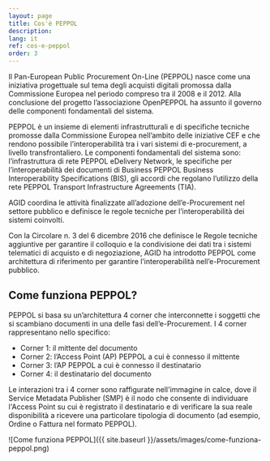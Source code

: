 ```yaml
---
layout: page
title: Cos'è PEPPOL
description: 
lang: it
ref: cos-e-peppol
order: 3
---
```


Il Pan-European Public Procurement On-Line (PEPPOL) nasce come una iniziativa 
progettuale  sul tema degli acquisti digitali promossa dalla Commissione Europea 
nel periodo compreso tra il 2008 e il 2012.
Alla conclusione del progetto l’associazione OpenPEPPOL ha assunto 
il governo delle componenti fondamentali del sistema.

PEPPOL è un insieme di elementi infrastrutturali e di specifiche tecniche 
promosse dalla Commissione Europea nell’ambito delle iniziative CEF e che 
rendono possibile l’interoperabilità tra i vari sistemi di e-procurement, 
a livello transfrontaliero.
Le componenti fondamentali del sistema sono: l’infrastruttura di rete 
PEPPOL eDelivery Network, le specifiche per l’interoperabilità dei 
documenti di Business PEPPOL Business Interoperability Specifications (BIS), 
gli accordi che regolano l’utilizzo della rete PEPPOL Transport Infrastructure 
Agreements (TIA).

AGID coordina le attività finalizzate all’adozione dell’e-Procurement nel
settore pubblico e definisce le regole tecniche per l’interoperabilità dei
sistemi coinvolti.

Con la Circolare n. 3 del 6 dicembre 2016 che definisce le Regole tecniche
aggiuntive per garantire il colloquio e la condivisione dei dati tra i sistemi
telematici di acquisto e di negoziazione, AGID ha introdotto PEPPOL come
architettura di riferimento per garantire l’interoperabilità nell’e-Procurement
pubblico.

## Come funziona PEPPOL?

PEPPOL si basa su un’architettura 4 corner che interconnette i soggetti che si
scambiano documenti in una delle fasi dell’e-Procurement. I 4 corner
rappresentano nello specifico:

- Corner 1: il mittente del documento
- Corner 2: l’Access Point (AP) PEPPOL a cui è connesso il mittente
- Corner 3: l’AP PEPPOL a cui è connesso il destinatario
- Corner 4: il destinatario del documento

Le interazioni tra i 4 corner sono raffigurate nell'immagine in calce, dove il
Service Metadata Publisher (SMP) è il nodo che consente di individuare l'Access
Point su cui è registrato il destinatario e di verificare la sua reale
disponibilità a ricevere una particolare tipologia di documento (ad esempio,
Ordine o Fattura nel formato PEPPOL).

![Come funziona PEPPOL]({{ site.baseurl }}/assets/images/come-funziona-peppol.png)